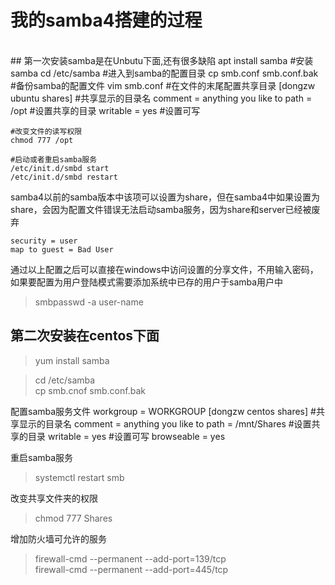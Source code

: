 # 我的samba4搭建的过程 
<br>
## 第一次安装samba是在Unbutu下面,还有很多缺陷
    apt install samba   #安装samba
    cd /etc/samba       #进入到samba的配置目录
    cp smb.conf smb.conf.bak    #备份samba的配置文件 
    vim smb.conf
    #在文件的末尾配置共享目录
    [dongzw ubuntu shares]  #共享显示的目录名
    comment = anything you like to
    path = /opt   #设置共享的目录
    writable = yes #设置可写
    
    #改变文件的读写权限
    chmod 777 /opt
    
    #启动或者重启samba服务
    /etc/init.d/smbd start
    /etc/init.d/smbd restart
    
samba4以前的samba版本中该项可以设置为share，但在samba4中如果设置为share，会因为配置文件错误无法启动samba服务，因为share和server已经被废弃

    security = user
    map to guest = Bad User
    
通过以上配置之后可以直接在windows中访问设置的分享文件，不用输入密码，<br>
如果要配置为用户登陆模式需要添加系统中已存的用户于samba用户中
>smbpasswd -a user-name  


## 第二次安装在centos下面
>yum install samba

>cd /etc/samba  
 cp smb.cnof smb.conf.bak

配置samba服务文件
        workgroup = WORKGROUP
        [dongzw centos shares]  #共享显示的目录名
        comment = anything you like to
        path = /mnt/Shares   #设置共享的目录
        writable = yes #设置可写
        browseable = yes

重启samba服务
>systemctl restart smb

改变共享文件夹的权限
>chmod 777 Shares

增加防火墙可允许的服务
>firewall-cmd --permanent --add-port=139/tcp  
 firewall-cmd --permanent --add-port=445/tcp

